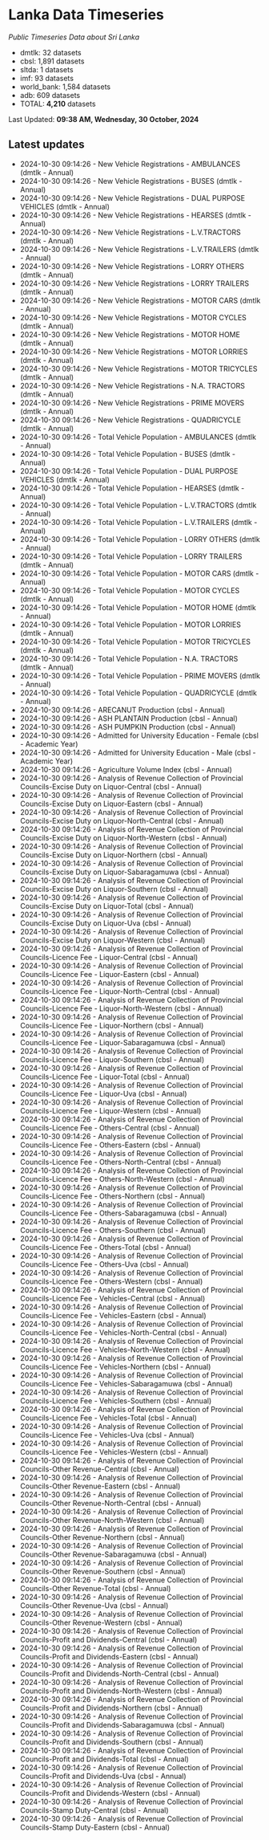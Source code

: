 # Lanka Data Timeseries
*Public Timeseries Data about Sri Lanka*

* dmtlk: 32 datasets
* cbsl: 1,891 datasets
* sltda: 1 datasets
* imf: 93 datasets
* world_bank: 1,584 datasets
* adb: 609 datasets
* TOTAL: **4,210** datasets

Last Updated: **09:38 AM, Wednesday, 30 October, 2024**

## Latest updates

* 2024-10-30 09:14:26 - New Vehicle Registrations - AMBULANCES (dmtlk - Annual)
* 2024-10-30 09:14:26 - New Vehicle Registrations - BUSES (dmtlk - Annual)
* 2024-10-30 09:14:26 - New Vehicle Registrations - DUAL PURPOSE VEHICLES (dmtlk - Annual)
* 2024-10-30 09:14:26 - New Vehicle Registrations - HEARSES (dmtlk - Annual)
* 2024-10-30 09:14:26 - New Vehicle Registrations - L.V.TRACTORS (dmtlk - Annual)
* 2024-10-30 09:14:26 - New Vehicle Registrations - L.V.TRAILERS (dmtlk - Annual)
* 2024-10-30 09:14:26 - New Vehicle Registrations - LORRY OTHERS (dmtlk - Annual)
* 2024-10-30 09:14:26 - New Vehicle Registrations - LORRY TRAILERS (dmtlk - Annual)
* 2024-10-30 09:14:26 - New Vehicle Registrations - MOTOR CARS (dmtlk - Annual)
* 2024-10-30 09:14:26 - New Vehicle Registrations - MOTOR CYCLES (dmtlk - Annual)
* 2024-10-30 09:14:26 - New Vehicle Registrations - MOTOR HOME (dmtlk - Annual)
* 2024-10-30 09:14:26 - New Vehicle Registrations - MOTOR LORRIES (dmtlk - Annual)
* 2024-10-30 09:14:26 - New Vehicle Registrations - MOTOR TRICYCLES (dmtlk - Annual)
* 2024-10-30 09:14:26 - New Vehicle Registrations - N.A. TRACTORS (dmtlk - Annual)
* 2024-10-30 09:14:26 - New Vehicle Registrations - PRIME MOVERS (dmtlk - Annual)
* 2024-10-30 09:14:26 - New Vehicle Registrations - QUADRICYCLE (dmtlk - Annual)
* 2024-10-30 09:14:26 - Total Vehicle Population - AMBULANCES (dmtlk - Annual)
* 2024-10-30 09:14:26 - Total Vehicle Population - BUSES (dmtlk - Annual)
* 2024-10-30 09:14:26 - Total Vehicle Population - DUAL PURPOSE VEHICLES (dmtlk - Annual)
* 2024-10-30 09:14:26 - Total Vehicle Population - HEARSES (dmtlk - Annual)
* 2024-10-30 09:14:26 - Total Vehicle Population - L.V.TRACTORS (dmtlk - Annual)
* 2024-10-30 09:14:26 - Total Vehicle Population - L.V.TRAILERS (dmtlk - Annual)
* 2024-10-30 09:14:26 - Total Vehicle Population - LORRY OTHERS (dmtlk - Annual)
* 2024-10-30 09:14:26 - Total Vehicle Population - LORRY TRAILERS (dmtlk - Annual)
* 2024-10-30 09:14:26 - Total Vehicle Population - MOTOR CARS (dmtlk - Annual)
* 2024-10-30 09:14:26 - Total Vehicle Population - MOTOR CYCLES (dmtlk - Annual)
* 2024-10-30 09:14:26 - Total Vehicle Population - MOTOR HOME (dmtlk - Annual)
* 2024-10-30 09:14:26 - Total Vehicle Population - MOTOR LORRIES (dmtlk - Annual)
* 2024-10-30 09:14:26 - Total Vehicle Population - MOTOR TRICYCLES (dmtlk - Annual)
* 2024-10-30 09:14:26 - Total Vehicle Population - N.A. TRACTORS (dmtlk - Annual)
* 2024-10-30 09:14:26 - Total Vehicle Population - PRIME MOVERS (dmtlk - Annual)
* 2024-10-30 09:14:26 - Total Vehicle Population - QUADRICYCLE (dmtlk - Annual)
* 2024-10-30 09:14:26 - ARECANUT Production (cbsl - Annual)
* 2024-10-30 09:14:26 - ASH PLANTAIN Production (cbsl - Annual)
* 2024-10-30 09:14:26 - ASH PUMPKIN Production (cbsl - Annual)
* 2024-10-30 09:14:26 - Admitted for University Education - Female (cbsl - Academic Year)
* 2024-10-30 09:14:26 - Admitted for University Education - Male (cbsl - Academic Year)
* 2024-10-30 09:14:26 - Agriculture Volume Index (cbsl - Annual)
* 2024-10-30 09:14:26 - Analysis of Revenue Collection of Provincial Councils-Excise Duty on Liquor-Central (cbsl - Annual)
* 2024-10-30 09:14:26 - Analysis of Revenue Collection of Provincial Councils-Excise Duty on Liquor-Eastern (cbsl - Annual)
* 2024-10-30 09:14:26 - Analysis of Revenue Collection of Provincial Councils-Excise Duty on Liquor-North-Central (cbsl - Annual)
* 2024-10-30 09:14:26 - Analysis of Revenue Collection of Provincial Councils-Excise Duty on Liquor-North-Western (cbsl - Annual)
* 2024-10-30 09:14:26 - Analysis of Revenue Collection of Provincial Councils-Excise Duty on Liquor-Northern (cbsl - Annual)
* 2024-10-30 09:14:26 - Analysis of Revenue Collection of Provincial Councils-Excise Duty on Liquor-Sabaragamuwa (cbsl - Annual)
* 2024-10-30 09:14:26 - Analysis of Revenue Collection of Provincial Councils-Excise Duty on Liquor-Southern (cbsl - Annual)
* 2024-10-30 09:14:26 - Analysis of Revenue Collection of Provincial Councils-Excise Duty on Liquor-Total (cbsl - Annual)
* 2024-10-30 09:14:26 - Analysis of Revenue Collection of Provincial Councils-Excise Duty on Liquor-Uva (cbsl - Annual)
* 2024-10-30 09:14:26 - Analysis of Revenue Collection of Provincial Councils-Excise Duty on Liquor-Western (cbsl - Annual)
* 2024-10-30 09:14:26 - Analysis of Revenue Collection of Provincial Councils-Licence Fee - Liquor-Central (cbsl - Annual)
* 2024-10-30 09:14:26 - Analysis of Revenue Collection of Provincial Councils-Licence Fee - Liquor-Eastern (cbsl - Annual)
* 2024-10-30 09:14:26 - Analysis of Revenue Collection of Provincial Councils-Licence Fee - Liquor-North-Central (cbsl - Annual)
* 2024-10-30 09:14:26 - Analysis of Revenue Collection of Provincial Councils-Licence Fee - Liquor-North-Western (cbsl - Annual)
* 2024-10-30 09:14:26 - Analysis of Revenue Collection of Provincial Councils-Licence Fee - Liquor-Northern (cbsl - Annual)
* 2024-10-30 09:14:26 - Analysis of Revenue Collection of Provincial Councils-Licence Fee - Liquor-Sabaragamuwa (cbsl - Annual)
* 2024-10-30 09:14:26 - Analysis of Revenue Collection of Provincial Councils-Licence Fee - Liquor-Southern (cbsl - Annual)
* 2024-10-30 09:14:26 - Analysis of Revenue Collection of Provincial Councils-Licence Fee - Liquor-Total (cbsl - Annual)
* 2024-10-30 09:14:26 - Analysis of Revenue Collection of Provincial Councils-Licence Fee - Liquor-Uva (cbsl - Annual)
* 2024-10-30 09:14:26 - Analysis of Revenue Collection of Provincial Councils-Licence Fee - Liquor-Western (cbsl - Annual)
* 2024-10-30 09:14:26 - Analysis of Revenue Collection of Provincial Councils-Licence Fee - Others-Central (cbsl - Annual)
* 2024-10-30 09:14:26 - Analysis of Revenue Collection of Provincial Councils-Licence Fee - Others-Eastern (cbsl - Annual)
* 2024-10-30 09:14:26 - Analysis of Revenue Collection of Provincial Councils-Licence Fee - Others-North-Central (cbsl - Annual)
* 2024-10-30 09:14:26 - Analysis of Revenue Collection of Provincial Councils-Licence Fee - Others-North-Western (cbsl - Annual)
* 2024-10-30 09:14:26 - Analysis of Revenue Collection of Provincial Councils-Licence Fee - Others-Northern (cbsl - Annual)
* 2024-10-30 09:14:26 - Analysis of Revenue Collection of Provincial Councils-Licence Fee - Others-Sabaragamuwa (cbsl - Annual)
* 2024-10-30 09:14:26 - Analysis of Revenue Collection of Provincial Councils-Licence Fee - Others-Southern (cbsl - Annual)
* 2024-10-30 09:14:26 - Analysis of Revenue Collection of Provincial Councils-Licence Fee - Others-Total (cbsl - Annual)
* 2024-10-30 09:14:26 - Analysis of Revenue Collection of Provincial Councils-Licence Fee - Others-Uva (cbsl - Annual)
* 2024-10-30 09:14:26 - Analysis of Revenue Collection of Provincial Councils-Licence Fee - Others-Western (cbsl - Annual)
* 2024-10-30 09:14:26 - Analysis of Revenue Collection of Provincial Councils-Licence Fee - Vehicles-Central (cbsl - Annual)
* 2024-10-30 09:14:26 - Analysis of Revenue Collection of Provincial Councils-Licence Fee - Vehicles-Eastern (cbsl - Annual)
* 2024-10-30 09:14:26 - Analysis of Revenue Collection of Provincial Councils-Licence Fee - Vehicles-North-Central (cbsl - Annual)
* 2024-10-30 09:14:26 - Analysis of Revenue Collection of Provincial Councils-Licence Fee - Vehicles-North-Western (cbsl - Annual)
* 2024-10-30 09:14:26 - Analysis of Revenue Collection of Provincial Councils-Licence Fee - Vehicles-Northern (cbsl - Annual)
* 2024-10-30 09:14:26 - Analysis of Revenue Collection of Provincial Councils-Licence Fee - Vehicles-Sabaragamuwa (cbsl - Annual)
* 2024-10-30 09:14:26 - Analysis of Revenue Collection of Provincial Councils-Licence Fee - Vehicles-Southern (cbsl - Annual)
* 2024-10-30 09:14:26 - Analysis of Revenue Collection of Provincial Councils-Licence Fee - Vehicles-Total (cbsl - Annual)
* 2024-10-30 09:14:26 - Analysis of Revenue Collection of Provincial Councils-Licence Fee - Vehicles-Uva (cbsl - Annual)
* 2024-10-30 09:14:26 - Analysis of Revenue Collection of Provincial Councils-Licence Fee - Vehicles-Western (cbsl - Annual)
* 2024-10-30 09:14:26 - Analysis of Revenue Collection of Provincial Councils-Other Revenue-Central (cbsl - Annual)
* 2024-10-30 09:14:26 - Analysis of Revenue Collection of Provincial Councils-Other Revenue-Eastern (cbsl - Annual)
* 2024-10-30 09:14:26 - Analysis of Revenue Collection of Provincial Councils-Other Revenue-North-Central (cbsl - Annual)
* 2024-10-30 09:14:26 - Analysis of Revenue Collection of Provincial Councils-Other Revenue-North-Western (cbsl - Annual)
* 2024-10-30 09:14:26 - Analysis of Revenue Collection of Provincial Councils-Other Revenue-Northern (cbsl - Annual)
* 2024-10-30 09:14:26 - Analysis of Revenue Collection of Provincial Councils-Other Revenue-Sabaragamuwa (cbsl - Annual)
* 2024-10-30 09:14:26 - Analysis of Revenue Collection of Provincial Councils-Other Revenue-Southern (cbsl - Annual)
* 2024-10-30 09:14:26 - Analysis of Revenue Collection of Provincial Councils-Other Revenue-Total (cbsl - Annual)
* 2024-10-30 09:14:26 - Analysis of Revenue Collection of Provincial Councils-Other Revenue-Uva (cbsl - Annual)
* 2024-10-30 09:14:26 - Analysis of Revenue Collection of Provincial Councils-Other Revenue-Western (cbsl - Annual)
* 2024-10-30 09:14:26 - Analysis of Revenue Collection of Provincial Councils-Profit and Dividends-Central (cbsl - Annual)
* 2024-10-30 09:14:26 - Analysis of Revenue Collection of Provincial Councils-Profit and Dividends-Eastern (cbsl - Annual)
* 2024-10-30 09:14:26 - Analysis of Revenue Collection of Provincial Councils-Profit and Dividends-North-Central (cbsl - Annual)
* 2024-10-30 09:14:26 - Analysis of Revenue Collection of Provincial Councils-Profit and Dividends-North-Western (cbsl - Annual)
* 2024-10-30 09:14:26 - Analysis of Revenue Collection of Provincial Councils-Profit and Dividends-Northern (cbsl - Annual)
* 2024-10-30 09:14:26 - Analysis of Revenue Collection of Provincial Councils-Profit and Dividends-Sabaragamuwa (cbsl - Annual)
* 2024-10-30 09:14:26 - Analysis of Revenue Collection of Provincial Councils-Profit and Dividends-Southern (cbsl - Annual)
* 2024-10-30 09:14:26 - Analysis of Revenue Collection of Provincial Councils-Profit and Dividends-Total (cbsl - Annual)
* 2024-10-30 09:14:26 - Analysis of Revenue Collection of Provincial Councils-Profit and Dividends-Uva (cbsl - Annual)
* 2024-10-30 09:14:26 - Analysis of Revenue Collection of Provincial Councils-Profit and Dividends-Western (cbsl - Annual)
* 2024-10-30 09:14:26 - Analysis of Revenue Collection of Provincial Councils-Stamp Duty-Central (cbsl - Annual)
* 2024-10-30 09:14:26 - Analysis of Revenue Collection of Provincial Councils-Stamp Duty-Eastern (cbsl - Annual)